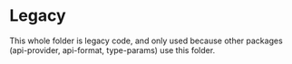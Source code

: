 # Legacy

This whole folder is legacy code, and only used because other packages (api-provider, api-format, type-params) use this folder.
